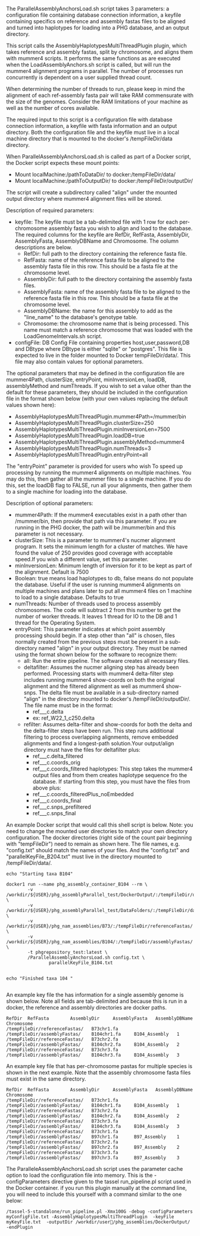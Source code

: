 The ParallelAssemblyAnchorsLoad.sh script takes 3 parameters:  a configuration file containing database connection information, a keyfile containing specifics on reference and assembly fastas files to be aligned and turned into haplotypes for loading into a PHG database, and an output directory.  

This script calls the AssemblyHaplotypesMultiThreadPlugin plugin, which takes reference and assembly fastas, split by chromosome, and aligns them with mummer4 scripts.  It performs the same functions as are executed
when the LoadAssemblyAnchors.sh script is called, but will run the mummer4 alignment programs in parallel.  The number of processes run concurrently is dependent on a user supplied thread count.

When determining the number of threads to run, please keep in mind the alignment of each ref-assembly
fasta pair will take RAM commensurate with the size of the genomes.  Consider the RAM limitations
of your machine as well as the number of cores available.

The required input to this script is a configuration file with database connection information,
a keyfile with fasta information and an output directory.  Both the configuration file and the keyfile must live in a local machine directory that is mounted to the docker's /tempFileDir/data directory.

When ParallelAssemblyAnchorsLoad.sh is called as part of a Docker script, the Docker script expects these mount points:

* Mount localMachine:/pathToDataDir/ to docker:/tempFileDir/data/
* Mount localMachine:/pathToOutputDir/ to docker:/tempFileDir/outputDir/

The script will create a subdirectory called "align" under the mounted output directory where mummer4 alignment files will be stored.

Description of required parameters:

* keyfile: The keyfile must be a tab-delimited file with 1 row for each per-chromosome assembly fasta you wish to align and load to the database.  The required columns for the keyfile are RefDir, RefFasta,  AssemblyDir, AssemblyFasta, AssemblyDBName and Chromosome.  The oolumn descriptions are below.
    * RefDir: full path to the directory containing the reference fasta file.
    * RefFasta: name of the reference fasta file to be aligned to the assembly fasta file in this row.  This should be a fasta file at the chromosome level.
    * AssemblyDir: full path to the directory containing the assembly fasta files.
    * AssemblyFasta:  name of the assembly fasta file to be aligned to the reference fasta file in this row.  This should be a fasta file at the chromosome level.
    * AssemblyDBName: the name for this assembly to add as the "line_name" to the database's genotype table.
    * Chromosome: the chromosome name that is being processed.  This name must match a reference chromosome that was loaded with the LoadGenomeIntervals.sh script.
* configFile:  DB Config File containing properties host,user,password,DB and DBtype where DBtype is either "sqlite" or "postgres". This file is expected to live in the folder mounted to Docker tempFileDir/data/. This file may also contain values for optional parameters.

The optional parameters that may be defined in the configuration file are  mummer4Path, clusterSize, entryPoint, minInversionLen, loadDB, assemblyMethod and numThreads.
If you wish to set a value other than the default for these parameters, they
should be included in the configuration file in the format shown below (with your own values replacing the default values shown here):

* AssemblyHaplotypesMultiThreadPlugin.mummer4Path=/mummer/bin
* AssemblyHaplotypesMultiThreadPlugin.clusterSize=250
* AssemblyHaplotypesMultiThreadPlugin.minInversionLen=7500
* AssemblyHaplotypesMultiThreadPlugin.loadDB=true
* AssemblyHaplotypesMultiThreadPlugin.assemblyMethod=mummer4
* AssemblyHaplotypesMultiThreadPlugin.numThreads=3
* AssemblyHaplotypesMultiThreadPlugin.entryPoint=all

The "entryPoint" parameter is provided for users who wish To speed up processing by running the mummer4 alignments on multiple machines. You may do this, then gather all the mummer files to a single machine.  If you do this, set the loadDB flag to FALSE, run all your alignments, then gather them to a single machine for loading into the database.

Description of optional parameters:

* mummer4Path: If the mummer4 executables exist in a path other than /mummer/bin, then provide that path via this parameter.  If you are running in the PHG docker, the path will be /mummer/bin and this parameter is not necessary.
* clusterSize:  This is a parameter to mummer4's nucmer alignment program.  It sets the minimum length for a cluster of matches.  We have found the value of 250 provides good coverage with acceptable speed.If you wish a different value, set this parameter.
* minInversionLen: Minimum length of inversion for it to be kept as part of the alignment. Default is 7500
* Boolean: true means load haplotypes to db, false means do not populate the database.  Useful if the user is running mummer4 alignments on multiple machines and plans later to put all mummer4 files on 1 machine to load to a single database.  Defaults to true
* numThreads: Number of threads used to process assembly chromosomes.  The code will subtract 2 from this number to get the number of worker threads.  It leaves 1 thread for IO to the DB and 1 thread for the Operating System.
* entryPoint:  This parameter indicates at which point assembly processing should begin.  If a step other than "all" is chosen, files normally created from the previous steps must be present in a sub-directory named "align" in your output directory.  They must be named using the format shown below for the software to recognize them:
    * all: Run the entire pipeline.  The software creates all necessary files.
    * deltafilter:  Assumes the nucmer aligning step has already been performed. Processing starts with mummer4 delta-filter step includes running mummer4 show-coords on both the original alignment and the filtered alignment as well as mummer4 show-snps.  The delta file must be available in a sub-directory named "align" in the directory mounted to docker's /tempFileDir/outputDir/.  The file name must be in the format:
        * ref_<assemblyDBName from config file>_<chromosome from config file>_c<clusterSize>.delta
        * ex:  ref_W22_1_c250.delta
    * refilter: Assumes delta-filter and show-coords for both the delta and the delta-filter steps have been run. This step runs additional filtering to process overlapping alignments, remove embedded alignments and find a longest-path solution.Your output/align directory  must have the files for deltafilter plus:
        * ref_<assemblyDBName from config file>_<chromosome from config file>_c<clusterSize>.delta_filtered
        * ref_<assemblyDBName from config file>_<chromosome from config file>_c<clusterSize>.coords_orig
        * ref_<assemblyDBName from config file>_<chromosome from config file>_c<clusterSize>.coords_filtered
    haplotypes: This step takes the mummer4 output files and from them creates haplotype sequence fro the database.  If starting from this step, you must have the files from above plus:
        * ref_<assemblyDBName from config file>_<chromosome from config file>_c<clusterSize>.coords_filteredPlus_noEmbedded
        * ref_<assemblyDBName from config file>_<chromosome from config file>_c<clusterSize>.coords_final
        * ref_<assemblyDBName from config file>_<chromosome from config file>_c<clusterSize>.snps_prefiltered
        * ref_<assemblyDBName from config file>_<chromosome from config file>_c<clusterSize>.snps_final

An example Docker script that would call this shell script is below.  Note: you need to change the mounted user directories to match your own directory configuration.  The docker directories (right side of the count pair beginning with "tempFileDir") need to remain as shown here.  The file names, e.g. "config.txt" should match the names of your files.  And the "config.txt" and "parallelKeyFile_B204.txt" must live in the directory mounted to /tempFileDir/data/.

```
echo "Starting taxa B104"

docker1 run --name phg_assembly_container_B104 --rm \
        -v /workdir/${USER}/phg_assemblyParallel_test/DockerOutput/:/tempFileDir/outputDir/ \
        -v /workdir/${USER}/phg_assemblyParallel_test/DataFolders/:/tempFileDir/data/ \
        -v /workdir/${USER}/phg_nam_assemblies/B73/:/tempFileDir/referenceFastas/ \
        -v /workdir/${USER}/phg_nam_assemblies/B104/:/tempFileDir/assemblyFastas/ \
        -t phgrepository_test:latest \
        /ParallelAssemblyAnchorsLoad.sh config.txt \
                parallelKeyFile_B104.txt


echo "Finished taxa 104 "


```

An example key file the has information for a single assembly genome is shown below.  Note all fields are tab-delimited and because this is run in a docker, the reference and assembly directories are docker paths.

```
RefDir  RefFasta        AssemblyDir     AssemblyFasta   AssemblyDBName  Chromosome
/tempFileDir/referenceFastas/   B73chr1.fa      /tempFileDir/assemblyFastas/    B104chr1.fa     B104_Assembly   1
/tempFileDir/referenceFastas/   B73chr2.fa      /tempFileDir/assemblyFastas/    B104chr2.fa     B104_Assembly   2
/tempFileDir/referenceFastas/   B73chr3.fa      /tempFileDir/assemblyFastas/    B104chr3.fa     B104_Assembly   3

```

An example key file that has per-chromosome pastas for multiple species is shown in the next example.  Note that the assembly chromosome fasta files must exist in the same directory.

```
RefDir  RefFasta        AssemblyDir     AssemblyFasta   AssemblyDBName  Chromosome
/tempFileDir/referenceFastas/   B73chr1.fa      /tempFileDir/assemblyFastas/    B104chr1.fa     B104_Assembly   1
/tempFileDir/referenceFastas/   B73chr2.fa      /tempFileDir/assemblyFastas/    B104chr2.fa     B104_Assembly   2
/tempFileDir/referenceFastas/   B73chr3.fa      /tempFileDir/assemblyFastas/    B104chr3.fa     B104_Assembly   3
/tempFileDir/referenceFastas/   B73chr1.fa      /tempFileDir/assemblyFastas/    B97chr1.fa      B97_Assembly    1
/tempFileDir/referenceFastas/   B73chr2.fa      /tempFileDir/assemblyFastas/    B97chr2.fa      B97_Assembly    2
/tempFileDir/referenceFastas/   B73chr3.fa      /tempFileDir/assemblyFastas/    B97chr3.fa      B97_Assembly    3
```


The ParalleleAssemblyAnchorsLoad.sh script uses the parameter cache option to load the configuration
file into memory.  This is the -configParameters <configFile> directive given to the tassel run_pipeline.pl script used in the Docker container. if you run this plugin manually at the command line, you will need to include this yourself with a command similar to the one below:

```
/tassel-5-standalone/run_pipeline.pl -Xmx100G -debug -configParameters myConfigFile.txt -AssemblyHaplotypesMultiThreadPlugin  -keyFile myKeyFile.txt  -outputDir /workdir/user/phg_assemblies/DockerOutput/ -endPlugin
```